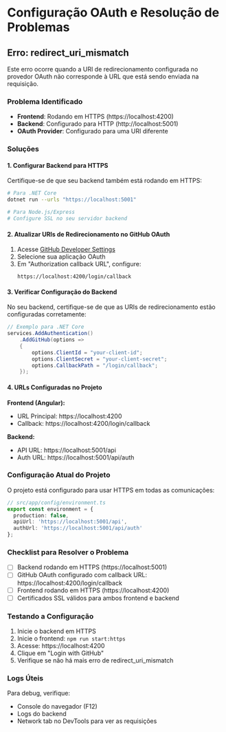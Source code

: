 # Configuração OAuth e Resolução de Problemas

## Erro: redirect_uri_mismatch

Este erro ocorre quando a URI de redirecionamento configurada no provedor OAuth não corresponde à URL que está sendo enviada na requisição.

### Problema Identificado

- **Frontend**: Rodando em HTTPS (https://localhost:4200)
- **Backend**: Configurado para HTTP (http://localhost:5001)
- **OAuth Provider**: Configurado para uma URI diferente

### Soluções

#### 1. Configurar Backend para HTTPS

Certifique-se de que seu backend também está rodando em HTTPS:

```bash
# Para .NET Core
dotnet run --urls "https://localhost:5001"

# Para Node.js/Express
# Configure SSL no seu servidor backend
```

#### 2. Atualizar URIs de Redirecionamento no GitHub OAuth

1. Acesse [GitHub Developer Settings](https://github.com/settings/developers)
2. Selecione sua aplicação OAuth
3. Em "Authorization callback URL", configure:
   ```
   https://localhost:4200/login/callback
   ```

#### 3. Verificar Configuração do Backend

No seu backend, certifique-se de que as URIs de redirecionamento estão configuradas corretamente:

```csharp
// Exemplo para .NET Core
services.AddAuthentication()
    .AddGitHub(options =>
    {
        options.ClientId = "your-client-id";
        options.ClientSecret = "your-client-secret";
        options.CallbackPath = "/login/callback";
    });
```

#### 4. URLs Configuradas no Projeto

**Frontend (Angular):**
- URL Principal: https://localhost:4200
- Callback: https://localhost:4200/login/callback

**Backend:**
- API URL: https://localhost:5001/api
- Auth URL: https://localhost:5001/api/auth

### Configuração Atual do Projeto

O projeto está configurado para usar HTTPS em todas as comunicações:

```typescript
// src/app/config/environment.ts
export const environment = {
  production: false,
  apiUrl: 'https://localhost:5001/api',
  authUrl: 'https://localhost:5001/api/auth'
};
```

### Checklist para Resolver o Problema

- [ ] Backend rodando em HTTPS (https://localhost:5001)
- [ ] GitHub OAuth configurado com callback URL: https://localhost:4200/login/callback
- [ ] Frontend rodando em HTTPS (https://localhost:4200)
- [ ] Certificados SSL válidos para ambos frontend e backend

### Testando a Configuração

1. Inicie o backend em HTTPS
2. Inicie o frontend: `npm run start:https`
3. Acesse: https://localhost:4200
4. Clique em "Login with GitHub"
5. Verifique se não há mais erro de redirect_uri_mismatch

### Logs Úteis

Para debug, verifique:
- Console do navegador (F12)
- Logs do backend
- Network tab no DevTools para ver as requisições 